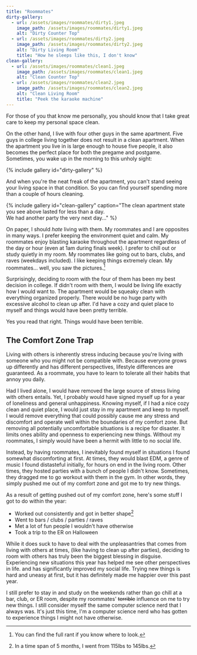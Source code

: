 ```yaml
---
title: "Roommates"
dirty-gallery:
  - url: /assets/images/roommates/dirty1.jpeg
    image_path: /assets/images/roommates/dirty1.jpeg
    alt: "Dirty Counter Top"
  - url: /assets/images/roommates/dirty2.jpeg
    image_path: /assets/images/roommates/dirty2.jpeg
    alt: "Dirty Living Room"
    title: "How he sleeps like this, I don't know"
clean-gallery:
  - url: /assets/images/roommates/clean1.jpeg
    image_path: /assets/images/roommates/clean1.jpeg
    alt: "Clean Counter Top"
  - url: /assets/images/roommates/clean2.jpeg
    image_path: /assets/images/roommates/clean2.jpeg
    alt: "Clean Living Room"
    title: "Peek the karaoke machine"
---
```


For those of you that know me personally, you should know that
I take great care to keep my personal space clean.

On the other hand, I live with four other guys in the same apartment.
Five guys in college living together does not result in a clean apartment.
When the apartment you live in is large enough to house five people,
it also becomes the perfect place for both the pregame and postgame.
Sometimes, you wake up in the morning to this unholy sight:

{% include gallery id="dirty-gallery" %}

And when you're the neat freak of the apartment, you can't stand
seeing your living space in that condition. So you can find yourself
spending more than a couple of hours cleaning.

{% include gallery id="clean-gallery"
caption="The clean apartment state you see above lasted for less than a day.<br>
We had another party the very next day..." %}

On paper, I should *hate* living with them.
My roommates and I are opposites in many ways.
I prefer keeping the environment quiet and calm. My roommates enjoy
blasting karaoke throughout the apartment regardless of the day or hour
(even at 1am during finals week).
I prefer to chill out or study quietly in my room.
My roommates like going out to bars, clubs, and raves (weekdays included).
I like keeping things extremely clean.
My roommates... well, you saw the pictures.[^1]

Surprisingly, deciding to room with the four of them
has been my best decision in college.
If didn't room with them, I would be living life exactly how I would want to.
The apartment would be squeaky clean with everything organized properly.
There would be no huge party with excessive alcohol to clean up after.
I'd have a cozy and quiet place to myself
and things would have been pretty terrible.

Yes you read that right. Things would have been terrible.

## The Comfort Zone Trap

Living with others is inherently stress inducing because
you're living with someone who you might not be compatible with.
Because everyone grows up differently and has
different perspectives, lifestyle differences are
guaranteed. As a roommate, you have to learn to tolerate
all their habits that annoy you daily.

Had I lived alone, I would have removed the
large source of stress living with others entails.
Yet, I probably would have signed myself up
for a year of loneliness and general unhappiness.
Knowing myself, if I had a nice cozy clean and quiet place,
I would just stay in my apartment and keep to myself.
I would remove everything that could possibly cause me any stress
and discomfort and operate well within the boundaries of my comfort zone.
But removing all potentially uncomfortable situations is a recipe
for disaster. It limits ones ability and openness to experiencing new things.
Without my roommates, I simply would have been a hermit with little to no social life.

Instead, by having roommates, I inevitably found myself
in situations I found somewhat discomforting at first.
At times, they would blast EDM, a genre of music I found distasteful
initially, for hours on end in the living room. Other times, they
hosted parties with a bunch of people I didn't know.
Sometimes, they dragged me to go workout with them in the gym.
In other words, they simply pushed me out of my comfort zone and got me
to try new things.

As a result of getting pushed out of my comfort zone,
here's some stuff I got to do within the year:
- Worked out consistently and got in better shape[^2]
- Went to bars / clubs / parties / raves
- Met a lot of fun people I wouldn't have otherwise
- Took a trip to the ER on Halloween

While it does suck to have to deal with the unpleasantries that comes
from living with others at times, (like having to clean up after parties),
deciding to room with others has truly been the biggest blessing in disguise.
Experiencing new situations this year has helped me see other perspectives in life.
and has significantly improved my social life. Trying new things is hard
and uneasy at first, but it has definitely made me happier over this past year.

I still prefer to stay in and study on the weekends rather
than go chill at a bar, club, or ER room, despite my roommates'
~~terrible~~ influence on me to try new things.
I still consider myself the same computer science nerd that I always was.
It's just this time, I'm a computer science nerd who has
gotten to experience things I might not have otherwise.

[^1]: You can find the full rant if you know where to look.

[^2]: In a time span of 5 months, I went from 115lbs to 145lbs.

<!--
Ok, well if you dug this far, then you'll get the full rant

Pre rant notice:
These are only the negatives, and humans love focusing
on the negatives and forgetting about the positives. I do get fucking
annoyed sometimes, but I never forget about the positives.
Like I said before, I absolutely love
my roommates, and love living with them and would make the same
decision living with them with no hesitation.
That said, no matter what, I have to live alone after I graduate LOL
Living with 4 other roommates is a one and done for me xd

Back to the rant:
Ok, I swear these are all things I notice, but I NEVER actually
rage or get too hung up on it for too long.
My view is that we just have very different standards,
and sometimes it is just me being nit picky.
Some habits are really annoying (like the moldy fridge food)
but ultimately don't matter in the grand scheme of things and definitely
don't warrant a blowup.

Like I said before, we're all unique individuals with extremely different
perspectives who grew up separately with a bunch of varying backgrounds.
It's unreasonable to expect anyone to adapt to my living
standards just because I find it annoying. I've just come to accept
that we all have different perspectives and practices.

And besides, these are all from my perspective. I'm sure some of my
roommates find some of my habits annoying af. Though I can't imagine
what obviously :P

Anyways, here's the rant, guys are gross:

- The forks/spoons often times have hardened chunks of food still stuck on
  from not careful washing. I usually keep one spoon that I washed myself
  in my room so I don't have to look through the dishwasher to find a clean one.
  Sometimes it's a lottery I swear LOL, gross I know
- Usually I'm the only one who ever takes out the trash, otherwise there's
  usually a mini game of how high the shared trash can go before I take it out
  Eventually it gets so bad that when I try to take the trash out, there's
  always some trash that falls when you try to remove the trash can lid.
  Don't even get me started on the smell too..
- I'm pretty sure our apartment would've caught fire by now because
  I'm one of the only one who takes the lint out of the dryer
- This one actually makes me feel a little upset, but sometimes when I give up
  and don't clean, a MUTUAL FRIEND WHO DOESN'T LIVE AT THE APARTMENT,
  comes over and CLEANS UP FOR US like ?????? bruh.... I always
  feel so embarrassed from the laziness sometimes
- My roommate never cleans his bathroom. His toothbrush is like crusted over
  to the point where even he doesn't use it. He has the red rings of bacteria
  in his sink, toilet, and shower.
  You know who you are. If you're reading this,
  most of our friends roast you about this... <3
- People leave trash on the counter top ALL the time and don't clean
  up after themselves. They'll leave takeout containers out even after
  eating all the food.... Like ????, why not toss it out once you finish
  Instead, I'll go through and clean the counter top once it gets bad
  Gum wrappers, empty milk cartons, empty containers, plastic bags, empty
  soda cans, used silverware, you name it, it's been left out on counter
  for someone else (usually me) to clean.
- No one sweeps / swiffers the place apart from me. To put this in perspective
  we ordered 2 karaoke machines before we even ordered a broom!?
  The prioritization actually has me dead. Partying is #1
- There's always something in the fridge that's gonna go moldy. I'm
  of the type that knows exactly what I have in the fridge. But my roommates
  will leave leftovers and forget about it
  Usually once opening the fridge starts getting gag inducing,
  I'll go through and toss the moldy offender... so bad LOL
- There's always dishes in the sink that no one wants to wash. Eventually
  I cave and just do it when it gets bad smh
- Having to clean up after a party by yourself is ass.
- Having to put in earplugs to try to sleep despite karaoke
  echoing throughout the apartment during finals week is pretty tilting.
-->
